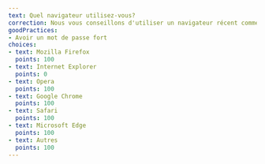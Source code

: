 ```yaml
---
text: Quel navigateur utilisez-vous?
correction: Nous vous conseillons d'utiliser un navigateur récent comme Google Chrome
goodPractices:
- Avoir un mot de passe fort
choices:
- text: Mozilla Firefox
  points: 100
- text: Internet Explorer
  points: 0
- text: Opera
  points: 100
- text: Google Chrome
  points: 100
- text: Safari
  points: 100
- text: Microsoft Edge
  points: 100
- text: Autres
  points: 100
---
```

